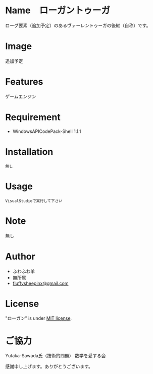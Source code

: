 # Name　ローガントゥーガ
  
  ローグ要素（追加予定）のあるヴァーレントゥーガの後継（自称）です。
  
# Image
 
 追加予定
 
# Features
 
 ゲームエンジン
 
# Requirement
  
* WindowsAPICodePack-Shell 1.1.1
 
# Installation
  
```
無し
```
 
# Usage
 
```
VisualStudioで実行して下さい
```
 
# Note
 
 無し
 
# Author
 
* ふわふわ羊
* 無所属
* fluffysheepinx@gmail.com
 
# License 
"ローガン" is under [MIT license](https://en.wikipedia.org/wiki/MIT_License).

# ご協力
Yutaka-Sawada氏（技術的問題）
数学を愛する会

感謝申し上げます。ありがとうございます。
